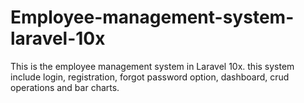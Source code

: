 # Employee-management-system-laravel-10x
This is the employee management system in Laravel 10x. this system include login, registration, forgot password option, dashboard, crud operations and bar charts. 
